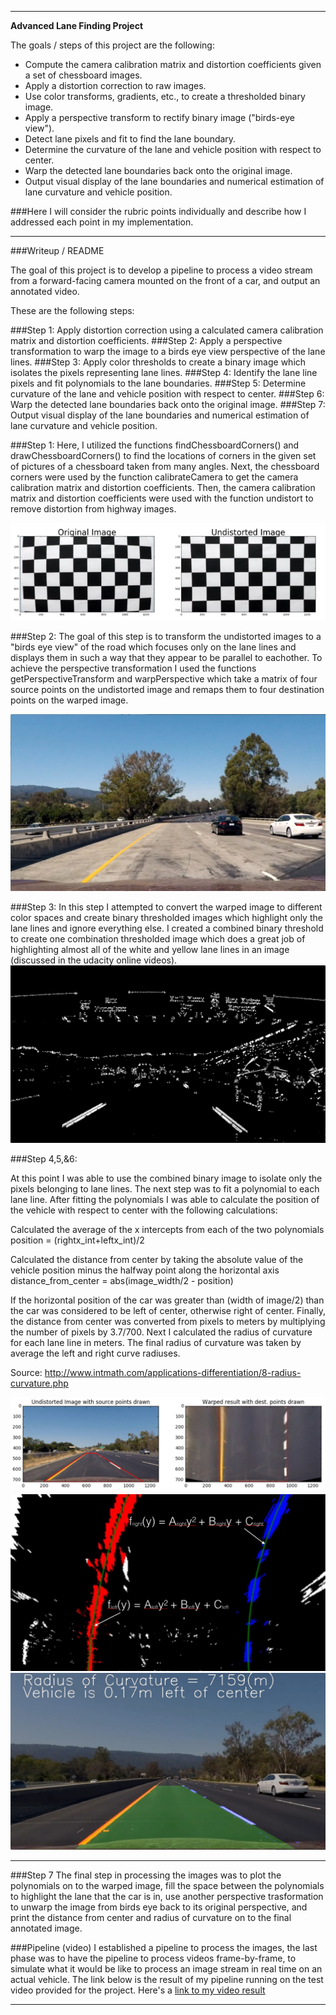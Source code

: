 
---

**Advanced Lane Finding Project**

The goals / steps of this project are the following:

* Compute the camera calibration matrix and distortion coefficients given a set of chessboard images.
* Apply a distortion correction to raw images.
* Use color transforms, gradients, etc., to create a thresholded binary image.
* Apply a perspective transform to rectify binary image ("birds-eye view").
* Detect lane pixels and fit to find the lane boundary.
* Determine the curvature of the lane and vehicle position with respect to center.
* Warp the detected lane boundaries back onto the original image.
* Output visual display of the lane boundaries and numerical estimation of lane curvature and vehicle position.

[//]: # (Image References)

[image1]: ./examples/undistort_output.png "Undistorted"
[image2]: ./test_images/test1.jpg "Road Transformed"
[image3]: ./examples/binary_combo_example.jpg "Binary Example"
[image4]: ./examples/warped_straight_lines.jpg "Warp Example"
[image5]: ./examples/color_fit_lines.jpg "Fit Visual"
[image6]: ./examples/example_output.jpg "Output"
[video1]: ./project_video.mp4 "Video"

###Here I will consider the rubric points individually and describe how I addressed each point in my implementation.  

---
###Writeup / README

The goal of this project is to develop a pipeline to process a video stream from a forward-facing camera mounted on the front of a car, and output an annotated video.

These are the following steps:

###Step 1: Apply distortion correction using a calculated camera calibration matrix and distortion coefficients.
###Step 2: Apply a perspective transformation to warp the image to a birds eye view perspective of the lane lines.
###Step 3: Apply color thresholds to create a binary image which isolates the pixels representing lane lines.
###Step 4: Identify the lane line pixels and fit polynomials to the lane boundaries.
###Step 5: Determine curvature of the lane and vehicle position with respect to center.
###Step 6: Warp the detected lane boundaries back onto the original image.
###Step 7: Output visual display of the lane boundaries and numerical estimation of lane curvature and vehicle position.

###Step 1:
Here, I utilized the functions findChessboardCorners() and drawChessboardCorners() to find the locations of corners in the given set of pictures of a chessboard taken from many angles. Next,  the chessboard corners were used by the function calibrateCamera to get the camera calibration matrix and distortion coefficients. Then, the camera calibration matrix and distortion coefficients were used with the function undistort to remove distortion from highway images.

![alt text][image1]

###Step 2:
The goal of this step is to transform the undistorted images to a "birds eye view" of the road which focuses only on the lane lines and displays them in such a way that they appear to be  parallel to eachother. To achieve the perspective transformation I used the functions getPerspectiveTransform and warpPerspective which take a matrix of four source points on the undistorted image and remaps them to four destination points on the warped image.


![alt text][image2]

###Step 3:
In this step I attempted to convert the warped image to different color spaces and create binary thresholded images which highlight only the lane lines and ignore everything else. 
I created a combined binary threshold to create one combination thresholded image which does a great job of highlighting almost all of the white and yellow lane lines in an image (discussed in the udacity online videos).
![alt text][image3]


###Step 4,5,&6:

At this point I was able to use the combined binary image to isolate only the pixels belonging to lane lines. The next step was to fit a polynomial to each lane line. After fitting the polynomials I was able to calculate the position of the vehicle with respect to center with the following calculations:

Calculated the average of the x intercepts from each of the two polynomials position = (rightx_int+leftx_int)/2

Calculated the distance from center by taking the absolute value of the vehicle position minus the halfway point along the horizontal axis distance_from_center = abs(image_width/2 - position)

If the horizontal position of the car was greater than (width of image/2) than the car was considered to be left of center, otherwise right of center. Finally, the distance from center was converted from pixels to meters by multiplying the number of pixels by 3.7/700. Next I  calculated the radius of curvature for each lane line in meters. The final radius of curvature was taken by average the left and right curve radiuses.

Source: http://www.intmath.com/applications-differentiation/8-radius-curvature.php

![alt text][image4]
![alt text][image5]
![alt text][image6]

---
###Step 7
The final step in processing the images was to plot the polynomials on to the warped image, fill the space between the polynomials to highlight the lane that the car is in, use another perspective trasformation to unwarp the image from birds eye back to its original perspective, and print the distance from center and radius of curvature on to the final annotated image.

###Pipeline (video)
I established a pipeline to process the images, the last phase was to have the pipeline to process videos frame-by-frame, to simulate what it would be like to process an image stream in real time on an actual vehicle. The link below is the result of my pipeline running on the test video provided for the project.
Here's a [link to my video result](./project_video.mp4)

---




